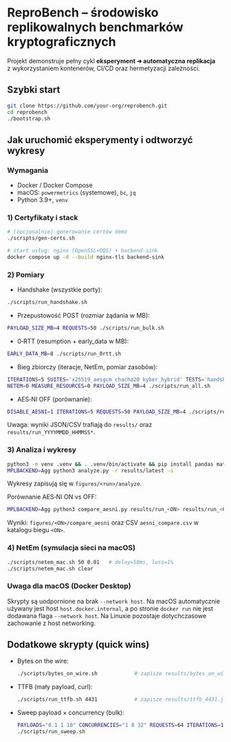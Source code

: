 # ReproBench – środowisko replikowalnych benchmarków kryptograficznych

Projekt demonstruje pełny cykl **eksperyment ➜ automatyczna replikacja**  
z wykorzystaniem kontenerów, CI/CD oraz hermetyzacji zależności.

## Szybki start

```bash
git clone https://github.com/your‑org/reprobench.git
cd reprobench
./bootstrap.sh
```

## Jak uruchomić eksperymenty i odtworzyć wykresy

### Wymagania

- Docker / Docker Compose
- macOS: `powermetrics` (systemowe), `bc`, `jq`
- Python 3.9+, `venv`

### 1) Certyfikaty i stack

```bash
# (opcjonalnie) generowanie certów demo
./scripts/gen-certs.sh

# start usług: nginx (OpenSSL+OQS) + backend-sink
docker compose up -d --build nginx-tls backend-sink
```

### 2) Pomiary

- Handshake (wszystkie porty):

```bash
./scripts/run_handshake.sh
```

- Przepustowość POST (rozmiar żądania w MB):

```bash
PAYLOAD_SIZE_MB=4 REQUESTS=50 ./scripts/run_bulk.sh
```

- 0‑RTT (resumption + early_data w MB):

```bash
EARLY_DATA_MB=8 ./scripts/run_0rtt.sh
```

- Bieg zbiorczy (iteracje, NetEm, pomiar zasobów):

```bash
ITERATIONS=5 SUITES='x25519_aesgcm chacha20 kyber_hybrid' TESTS='handshake bulk 0rtt' \
NETEM=0 MEASURE_RESOURCES=0 PAYLOAD_SIZE_MB=4 ./scripts/run_all.sh
```

- AES‑NI OFF (porównanie):

```bash
DISABLE_AESNI=1 ITERATIONS=5 REQUESTS=50 PAYLOAD_SIZE_MB=4 ./scripts/run_all.sh
```

Uwaga: wyniki JSON/CSV trafiają do `results/` oraz `results/run_YYYYMMDD_HHMMSS*`.

### 3) Analiza i wykresy

```bash
python3 -m venv .venv && . .venv/bin/activate && pip install pandas matplotlib seaborn
MPLBACKEND=Agg python3 analyze.py -r results/latest -s
```

Wykresy zapisują się w `figures/<run>/analyze`.

Porównanie AES‑NI ON vs OFF:

```bash
MPLBACKEND=Agg python3 compare_aesni.py results/run_<ON> results/run_<OFF>
```

Wyniki: `figures/<ON>/compare_aesni` oraz CSV `aesni_compare.csv` w katalogu biegu `<ON>`.

### 4) NetEm (symulacja sieci na macOS)

```bash
./scripts/netem_mac.sh 50 0.01   # delay=50ms, loss=1%
./scripts/netem_mac.sh clear
```

### Uwaga dla macOS (Docker Desktop)

Skrypty są uodpornione na brak `--network host`. Na macOS automatycznie używany jest host `host.docker.internal`, a po stronie `docker run` nie jest dodawana flaga `--network host`. Na Linuxie pozostaje dotychczasowe zachowanie z host networking.

## Dodatkowe skrypty (quick wins)

- Bytes on the wire:
  ```bash
  ./scripts/bytes_on_wire.sh            # zapisze results/bytes_on_wire.csv
  ```
- TTFB (mały payload, curl):
  ```bash
  ./scripts/run_ttfb.sh 4431            # zapisze results/ttfb_4431.json
  ```
- Sweep payload × concurrency (bulk):
  ```bash
  PAYLOADS="0.1 1 10" CONCURRENCIES="1 8 32" REQUESTS=64 ITERATIONS=1 \
  ./scripts/run_sweep.sh
  ```
